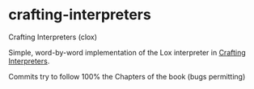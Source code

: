 # crafting-interpreters
Crafting Interpreters (clox)

Simple, word-by-word implementation of the Lox interpreter in [Crafting Interpreters](https://craftinginterpreters.com).

Commits try to follow 100% the Chapters of the book (bugs permitting)
